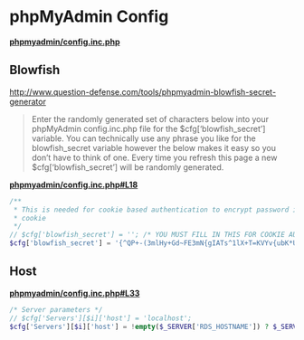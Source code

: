 # phpMyAdmin Config

**[phpmyadmin/config.inc.php](https://github.com/RimeOfficial/phpMyAdmin/blob/master/phpmyadmin/config.inc.php)**

## Blowfish

http://www.question-defense.com/tools/phpmyadmin-blowfish-secret-generator

> Enter the randomly generated set of characters below into your phpMyAdmin config.inc.php file for the $cfg[‘blowfish_secret’] variable. You can technically use any phrase you like for the blowfish_secret variable however the below makes it easy so you don’t have to think of one. Every time you refresh this page a new $cfg[‘blowfish_secret’] will be randomly generated.

**[phpmyadmin/config.inc.php#L18](https://github.com/RimeOfficial/phpMyAdmin/blob/master/phpmyadmin/config.inc.php#L18)**

``` php
/**
 * This is needed for cookie based authentication to encrypt password in
 * cookie
 */
// $cfg['blowfish_secret'] = ''; /* YOU MUST FILL IN THIS FOR COOKIE AUTH! */
$cfg['blowfish_secret'] = '{^QP+-(3mlHy+Gd~FE3mN{gIATs^1lX+T=KVYv{ubK*U0V';
```

## Host

**[phpmyadmin/config.inc.php#L33](https://github.com/RimeOfficial/phpMyAdmin/blob/master/phpmyadmin/config.inc.php#L33)**

``` php
/* Server parameters */
// $cfg['Servers'][$i]['host'] = 'localhost';
$cfg['Servers'][$i]['host'] = !empty($_SERVER['RDS_HOSTNAME']) ? $_SERVER['RDS_HOSTNAME'] : 'localhost';
```
